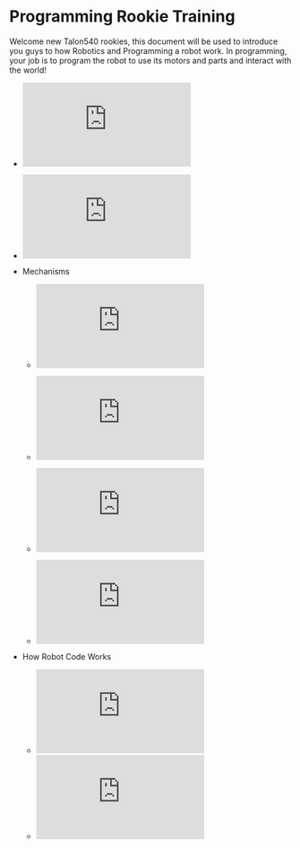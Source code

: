 # Programming Rookie Training

Welcome new Talon540 rookies, this document will be used to introduce you guys to how Robotics and Programming a robot work. In programming, your job is to program the robot to use its motors and parts and interact with the world!

- ![Meet the Team](https://github.com/Talon540Programming/Rookie-Training/blob/main/Team%20Introduction.md)
- ![Dates and Events](https://github.com/Talon540Programming/Rookie-Training/blob/main/Dates%20and%20Events.md)
- Mechanisms
    - ![Drivetrain](https://github.com/Talon540Programming/Rookie-Training/blob/main/Mechanisms/Drivetrains.md)

    - ![Intake](https://github.com/Talon540Programming/Rookie-Training/blob/main/Mechanisms/OtherMechanisms.md)

    - ![Index](https://github.com/Talon540Programming/Rookie-Training/blob/main/Mechanisms/OtherMechanisms.md)

    - ![Climbers](https://github.com/Talon540Programming/Rookie-Training/blob/main/Mechanisms/OtherMechanisms.md)
    
- How Robot Code Works
    - ![Time Based Robot](https://github.com/Talon540Programming/Rookie-Training/blob/main/Robot%20Code%20Overview/Time%20Based/Time%20Based%20Code.md)
    - ![Command Based Robot](https://github.com/Talon540Programming/Rookie-Training/blob/main/Robot%20Code%20Overview/Command%20Based/Command%20Based%20Code.md)